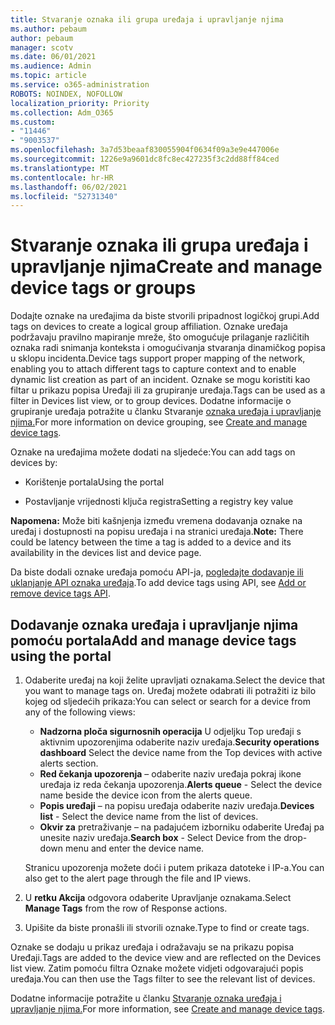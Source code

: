 ```yaml
---
title: Stvaranje oznaka ili grupa uređaja i upravljanje njima
ms.author: pebaum
author: pebaum
manager: scotv
ms.date: 06/01/2021
ms.audience: Admin
ms.topic: article
ms.service: o365-administration
ROBOTS: NOINDEX, NOFOLLOW
localization_priority: Priority
ms.collection: Adm_O365
ms.custom:
- "11446"
- "9003537"
ms.openlocfilehash: 3a7d53beaaf830055904f0634f09a3e9e447006e
ms.sourcegitcommit: 1226e9a9601dc8fc8ec427235f3c2dd88ff84ced
ms.translationtype: MT
ms.contentlocale: hr-HR
ms.lasthandoff: 06/02/2021
ms.locfileid: "52731340"
---
```

# <a name="create-and-manage-device-tags-or-groups"></a><span data-ttu-id="6002e-102">Stvaranje oznaka ili grupa uređaja i upravljanje njima</span><span class="sxs-lookup"><span data-stu-id="6002e-102">Create and manage device tags or groups</span></span>

<span data-ttu-id="6002e-103">Dodajte oznake na uređajima da biste stvorili pripadnost logičkoj grupi.</span><span class="sxs-lookup"><span data-stu-id="6002e-103">Add tags on devices to create a logical group affiliation.</span></span> <span data-ttu-id="6002e-104">Oznake uređaja podržavaju pravilno mapiranje mreže, što omogućuje prilaganje različitih oznaka radi snimanja konteksta i omogućivanja stvaranja dinamičkog popisa u sklopu incidenta.</span><span class="sxs-lookup"><span data-stu-id="6002e-104">Device tags support proper mapping of the network, enabling you to attach different tags to capture context and to enable dynamic list creation as part of an incident.</span></span> <span data-ttu-id="6002e-105">Oznake se mogu koristiti kao filtar u prikazu popisa Uređaji ili za grupiranje uređaja.</span><span class="sxs-lookup"><span data-stu-id="6002e-105">Tags can be used as a filter in Devices list view, or to group devices.</span></span> <span data-ttu-id="6002e-106">Dodatne informacije o grupiranje uređaja potražite u članku Stvaranje [oznaka uređaja i upravljanje njima.](/microsoft-365/security/defender-endpoint/machine-tags)</span><span class="sxs-lookup"><span data-stu-id="6002e-106">For more information on device grouping, see [Create and manage device tags](/microsoft-365/security/defender-endpoint/machine-tags).</span></span>

<span data-ttu-id="6002e-107">Oznake na uređajima možete dodati na sljedeće:</span><span class="sxs-lookup"><span data-stu-id="6002e-107">You can add tags on devices by:</span></span>

- <span data-ttu-id="6002e-108">Korištenje portala</span><span class="sxs-lookup"><span data-stu-id="6002e-108">Using the portal</span></span>

- <span data-ttu-id="6002e-109">Postavljanje vrijednosti ključa registra</span><span class="sxs-lookup"><span data-stu-id="6002e-109">Setting a registry key value</span></span>
 
<span data-ttu-id="6002e-110">**Napomena:** Može biti kašnjenja između vremena dodavanja oznake na uređaj i dostupnosti na popisu uređaja i na stranici uređaja.</span><span class="sxs-lookup"><span data-stu-id="6002e-110">**Note:** There could be latency between the time a tag is added to a device and its availability in the devices list and device page.</span></span>

<span data-ttu-id="6002e-111">Da biste dodali oznake uređaja pomoću API-ja, [pogledajte dodavanje ili uklanjanje API oznaka uređaja](/microsoft-365/security/defender-endpoint/add-or-remove-machine-tags).</span><span class="sxs-lookup"><span data-stu-id="6002e-111">To add device tags using API, see [Add or remove device tags API](/microsoft-365/security/defender-endpoint/add-or-remove-machine-tags).</span></span>

## <a name="add-and-manage-device-tags-using-the-portal"></a><span data-ttu-id="6002e-112">Dodavanje oznaka uređaja i upravljanje njima pomoću portala</span><span class="sxs-lookup"><span data-stu-id="6002e-112">Add and manage device tags using the portal</span></span>

1. <span data-ttu-id="6002e-113">Odaberite uređaj na koji želite upravljati oznakama.</span><span class="sxs-lookup"><span data-stu-id="6002e-113">Select the device that you want to manage tags on.</span></span> <span data-ttu-id="6002e-114">Uređaj možete odabrati ili potražiti iz bilo kojeg od sljedećih prikaza:</span><span class="sxs-lookup"><span data-stu-id="6002e-114">You can select or search for a device from any of the following views:</span></span>

    - <span data-ttu-id="6002e-115">**Nadzorna ploča sigurnosnih operacija** U odjeljku Top uređaji s aktivnim upozorenjima odaberite naziv uređaja.</span><span class="sxs-lookup"><span data-stu-id="6002e-115">**Security operations dashboard** Select the device name from the Top devices with active alerts section.</span></span>
    - <span data-ttu-id="6002e-116">**Red čekanja upozorenja** – odaberite naziv uređaja pokraj ikone uređaja iz reda čekanja upozorenja.</span><span class="sxs-lookup"><span data-stu-id="6002e-116">**Alerts queue** - Select the device name beside the device icon from the alerts queue.</span></span>
    - <span data-ttu-id="6002e-117">**Popis uređaji** – na popisu uređaja odaberite naziv uređaja.</span><span class="sxs-lookup"><span data-stu-id="6002e-117">**Devices list** - Select the device name from the list of devices.</span></span>
    - <span data-ttu-id="6002e-118">**Okvir za** pretraživanje – na padajućem izborniku odaberite Uređaj pa unesite naziv uređaja.</span><span class="sxs-lookup"><span data-stu-id="6002e-118">**Search box** - Select Device from the drop-down menu and enter the device name.</span></span>

    <span data-ttu-id="6002e-119">Stranicu upozorenja možete doći i putem prikaza datoteke i IP-a.</span><span class="sxs-lookup"><span data-stu-id="6002e-119">You can also get to the alert page through the file and IP views.</span></span>

1. <span data-ttu-id="6002e-120">U **retku Akcija** odgovora odaberite Upravljanje oznakama.</span><span class="sxs-lookup"><span data-stu-id="6002e-120">Select **Manage Tags** from the row of Response actions.</span></span>

1. <span data-ttu-id="6002e-121">Upišite da biste pronašli ili stvorili oznake.</span><span class="sxs-lookup"><span data-stu-id="6002e-121">Type to find or create tags.</span></span>

<span data-ttu-id="6002e-122">Oznake se dodaju u prikaz uređaja i odražavaju se na prikazu popisa Uređaji.</span><span class="sxs-lookup"><span data-stu-id="6002e-122">Tags are added to the device view and are reflected on the Devices list view.</span></span> <span data-ttu-id="6002e-123">Zatim pomoću filtra Oznake možete vidjeti odgovarajući popis uređaja.</span><span class="sxs-lookup"><span data-stu-id="6002e-123">You can then use the Tags filter to see the relevant list of devices.</span></span>

<span data-ttu-id="6002e-124">Dodatne informacije potražite u članku [Stvaranje oznaka uređaja i upravljanje njima.](/microsoft-365/security/defender-endpoint/machine-tags)</span><span class="sxs-lookup"><span data-stu-id="6002e-124">For more information, see [Create and manage device tags](/microsoft-365/security/defender-endpoint/machine-tags).</span></span>